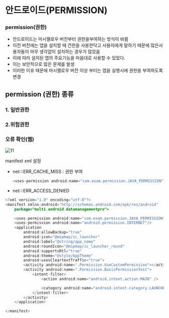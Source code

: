 # 안드로이드(PERMISSION)

### permission(권한)

* 안드로이드는 마시멜로우 버전부터 권한을부여하는 방식이 바뀜 
* 이전 버전에는 앱을 설치할 때 건한을 사용한닥고 사용자에게 말하기 때문에 많은사용자들이 마무 생각없이 설치하는 경우가 많았음
* 이에 따라 설치된 앱의 주요기능을 마음대로 사용할 수 있었다.
* 이는 보안적으로 많은 문제를 발생
* 이러한 이유 때문에 마시멜로우 버전 이상 부터는 앱을 실행시에 권한을 부여하도록 변경



## permission (권한) 종류

### 1. 일반권한



### 2.위험권한







### 오류 확인(웹)





![11](C:\Users\student\Desktop\11.PNG)



manifest xml 설정

* net:::ERR_CACHE_MISS : 권한 부여 

  ```java
  <uses-permission android:name="com.exam.permission.JAVA_PERMISSION" />
  ```

  

* net:::ERR_ACCESS_DENIED

  



```java
<?xml version="1.0" encoding="utf-8"?>
<manifest xmlns:android="http://schemas.android.com/apk/res/android"
    package="multi.android.datamanagementpro">

    <uses-permission android:name="com.exam.permission.JAVA_PERMISSION" />
    <uses-permission android:name="android.permission.INTERNET"/>
    <application
        android:allowBackup="true"
        android:icon="@mipmap/ic_launcher"
        android:label="@string/app_name"
        android:roundIcon="@mipmap/ic_launcher_round"
        android:supportsRtl="true"
        android:theme="@style/AppTheme"
        android:usesCleartextTraffic="true"> 
        <activity android:name=".Permission.UseCustomPermission"></activity>
        <activity android:name=".Permission.BasicPermissionTest">
            <intent-filter>
                <action android:name="android.intent.action.MAIN" />

                <category android:name="android.intent.category.LAUNCHER" />
            </intent-filter>
        </activity>
    </application>

</manifest>
```